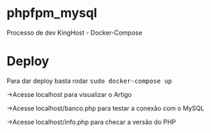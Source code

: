 # phpfpm_mysql
Processo de dev KingHost - Docker-Compose

# Deploy
Para dar deploy basta rodar <kbd>sudo docker-compose up</kbd>

->Acesse localhost para visualizar o Artigo

->Acesse localhost/banco.php para testar a conexão com o MySQL

->Acesse localhost/info.php para checar a versão do PHP
